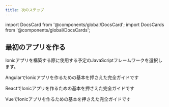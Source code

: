```yaml
---
title: 次のステップ
---
```


<head>
  <title>アプリをはじめるための次のステップ: JavaScript Frameworkを選ぼう</title>
  <meta
    name="description"
    content="In order to build an Ionic app, you first need to choose the JavaScript framework you plan to use. Learn more about next steps for starting an app with Ionic."
  />
</head>

import DocsCard from '@components/global/DocsCard';
import DocsCards from '@components/global/DocsCards';

## 最初のアプリを作る

Ionicアプリを構築する際に使用する予定のJavaScriptフレームワークを選択します。

<DocsCards>
  <DocsCard header="Angularではじめる" href="../angular/your-first-app" icon="/icons/logo-angular-icon.png">
    <p>AngularでIonicアプリを作るための基本を押さえた完全ガイドです</p>
  </DocsCard>

  <DocsCard header="Reactではじめる" href="../react/your-first-app" icon="/icons/logo-react-icon.png">
    <p>ReactでIonicアプリを作るための基本を押さえた完全ガイドです</p>
  </DocsCard>

  <DocsCard class="disabled" header="Vueではじめる" href="" icon="/icons/logo-vue-icon.png">
    <p>VueでIonicアプリを作るための基本を押さえた完全ガイドです</p>
  </DocsCard>
</DocsCards>
